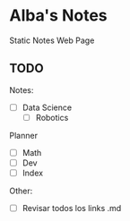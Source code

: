 # Alba's Notes

Static Notes Web Page

## TODO

Notes:

- [ ] Data Science
  - [ ] Robotics

Planner

- [ ] Math
- [ ] Dev
- [ ] Index

Other:

- [ ] Revisar todos los links .md
